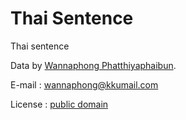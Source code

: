 # Thai Sentence

Thai sentence

Data by [Wannaphong Phatthiyaphaibun](https://www.facebook.com/tontanwannaphong).

E-mail : wannaphong@kkumail.com

License : [public domain ](https://en.wikipedia.org/wiki/Public_domain)